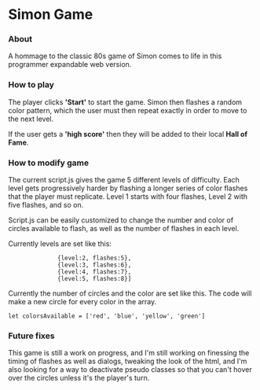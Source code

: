 # Simon Game

### About
A hommage to the classic 80s game of Simon comes to life in this programmer expandable web version.

### How to play
The player clicks **'Start'** to start the game.  Simon then flashes a random color pattern, which the user must then repeat exactly in order to move to the next level.

If the user gets a **'high score'** then they will be added to their local **Hall of Fame**.

### How to modify game
The current script.js gives the game 5 different levels of difficulty.  Each level gets progressively harder by flashing a longer series of color flashes that the player must replicate. Level 1 starts with four flashes, Level 2 with five flashes, and so on.

Script.js can be easily customized to change the number and color of circles available to flash, as well as the number of flashes in each level.

Currently levels are set like this:
```let levels = [{level:1, flashes:4},
              {level:2, flashes:5},
              {level:3, flashes:6},
              {level:4, flashes:7},
              {level:5, flashes:8}]
 ```

Currently the number of circles and the color are set like this. The code will make a new circle for every color in the array.

```let colorsAvailable = ['red', 'blue', 'yellow', 'green']```

### Future fixes
This game is still a work on progress, and I'm still working on finessing the timing of flashes as well as dialogs, tweaking the look of the html, and I'm also looking for a  way to deactivate pseudo classes so that you can't hover over the circles unless it's the player's turn.



